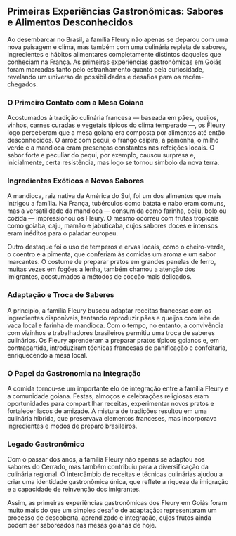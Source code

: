 ## Primeiras Experiências Gastronômicas: Sabores e Alimentos Desconhecidos

Ao desembarcar no Brasil, a família Fleury não apenas se deparou com uma nova paisagem e clima, mas também com uma culinária repleta de sabores, ingredientes e hábitos alimentares completamente distintos daqueles que conheciam na França. As primeiras experiências gastronômicas em Goiás foram marcadas tanto pelo estranhamento quanto pela curiosidade, revelando um universo de possibilidades e desafios para os recém-chegados.

### O Primeiro Contato com a Mesa Goiana

Acostumados à tradição culinária francesa — baseada em pães, queijos, vinhos, carnes curadas e vegetais típicos do clima temperado —, os Fleury logo perceberam que a mesa goiana era composta por alimentos até então desconhecidos. O arroz com pequi, o frango caipira, a pamonha, o milho verde e a mandioca eram presenças constantes nas refeições locais. O sabor forte e peculiar do pequi, por exemplo, causou surpresa e, inicialmente, certa resistência, mas logo se tornou símbolo da nova terra.

### Ingredientes Exóticos e Novos Sabores

A mandioca, raiz nativa da América do Sul, foi um dos alimentos que mais intrigou a família. Na França, tubérculos como batata e nabo eram comuns, mas a versatilidade da mandioca — consumida como farinha, beiju, bolo ou cozida — impressionou os Fleury. O mesmo ocorreu com frutas tropicais como goiaba, caju, mamão e jabuticaba, cujos sabores doces e intensos eram inéditos para o paladar europeu.

Outro destaque foi o uso de temperos e ervas locais, como o cheiro-verde, o coentro e a pimenta, que conferiam às comidas um aroma e um sabor marcantes. O costume de preparar pratos em grandes panelas de ferro, muitas vezes em fogões a lenha, também chamou a atenção dos imigrantes, acostumados a métodos de cocção mais delicados.

### Adaptação e Troca de Saberes

A princípio, a família Fleury buscou adaptar receitas francesas com os ingredientes disponíveis, tentando reproduzir pães e queijos com leite de vaca local e farinha de mandioca. Com o tempo, no entanto, a convivência com vizinhos e trabalhadores brasileiros permitiu uma troca de saberes culinários. Os Fleury aprenderam a preparar pratos típicos goianos e, em contrapartida, introduziram técnicas francesas de panificação e confeitaria, enriquecendo a mesa local.

### O Papel da Gastronomia na Integração

A comida tornou-se um importante elo de integração entre a família Fleury e a comunidade goiana. Festas, almoços e celebrações religiosas eram oportunidades para compartilhar receitas, experimentar novos pratos e fortalecer laços de amizade. A mistura de tradições resultou em uma culinária híbrida, que preservava elementos franceses, mas incorporava ingredientes e modos de preparo brasileiros.

### Legado Gastronômico

Com o passar dos anos, a família Fleury não apenas se adaptou aos sabores do Cerrado, mas também contribuiu para a diversificação da culinária regional. O intercâmbio de receitas e técnicas culinárias ajudou a criar uma identidade gastronômica única, que reflete a riqueza da imigração e a capacidade de reinvenção dos imigrantes.

Assim, as primeiras experiências gastronômicas dos Fleury em Goiás foram muito mais do que um simples desafio de adaptação: representaram um processo de descoberta, aprendizado e integração, cujos frutos ainda podem ser saboreados nas mesas goianas de hoje.